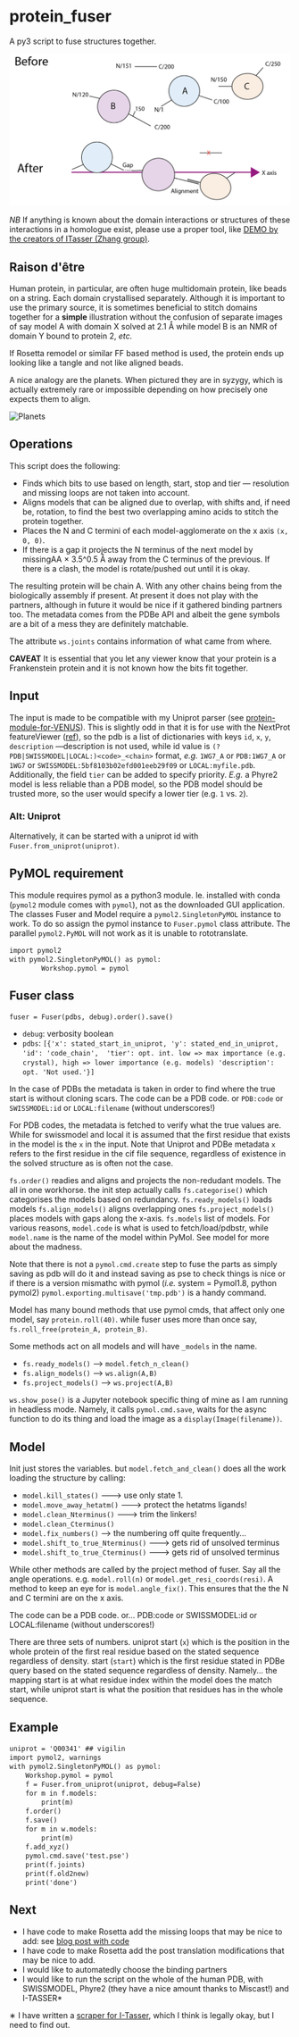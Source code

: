 # protein_fuser
A py3 script to fuse structures together.

![fig](protein_fixer-01.png)

*NB* If anything is known about the domain interactions or structures of these interactions in a homologue exist, 
please use a proper tool,
like [DEMO by the creators of ITasser (Zhang group)](https://zhanglab.ccmb.med.umich.edu/DEMO/).

## Raison d'être

Human protein, in particular, are often huge multidomain protein, like beads on a string. Each domain crystallised separately.
Although it is important to use the primary source, it is sometimes beneficial to stitch domains together for a **simple** illustration without the confusion of separate images of say model A with domain X solved at 2.1 &Aring; while model B is an NMR of domain Y bound to protein 2, _etc._

If Rosetta remodel or similar FF based method is used, the protein ends up looking like a tangle and not like aligned beads.

A nice analogy are the planets. When pictured they are in syzygy, 
which is actually extremely rare or impossible depending on how precisely one expects them to align.

![Planets](https://upload.wikimedia.org/wikipedia/commons/thumb/c/cb/Planets2013.svg/500px-Planets2013.svg.png)

## Operations
This script does the following:

* Finds which bits to use based on length, start, stop and tier &mdash; resolution and missing loops are not taken into account.
* Aligns models that can be aligned due to overlap, with shifts and, if need be, rotation, to find the best two overlapping amino acids to stitch the protein together.
* Places the N and C termini of each model-agglomerate on the x axis `(x, 0, 0)`.
* If there is a gap it projects the N terminus of the next model by missingAA &times; 3.5^0.5 &Aring; away from the C terminus of the previous. If there is a clash, the model is rotate/pushed out until it is okay.

The resulting protein will be chain A. With any other chains being from the biologically assembly if present.
At present it does not play with the partners, although in future it would be nice if it gathered binding partners too. The metadata comes from the PDBe API and albeit the gene symbols are a bit of a mess they are definitely matchable.

The attribute `ws.joints` contains information of what came from where.

**CAVEAT** It is essential that you let any viewer know that your protein is a Frankenstein protein and it is not known how the bits fit together.

## Input

The input is made to be compatible with my Uniprot parser (see [protein-module-for-VENUS](https://github.com/matteoferla/protein-module-for-VENUS)).
This is slightly odd in that it is for use with the NextProt featureViewer ([ref](https://github.com/calipho-sib/feature-viewer)), so the pdb is a list of dictionaries with keys `id`, `x`, `y`, `description` &mdash;description is not used, while id value is `(?PDB|SWISSMODEL|LOCAL:)<code>_<chain>` format, _e.g._ `1WG7_A` or `PDB:1WG7_A` or `1WG7` or `SWISSMODEL:5bf8103b02efd001eeb29f09` or `LOCAL:myfile.pdb`. Additionally, the field `tier` can be added to specify priority. _E.g._ a Phyre2 model is less reliable than a PDB model, so the PDB model should be trusted more, so the user would specify a lower tier (e.g. `1` vs. `2`).

### Alt: Uniprot

Alternatively, it can be started with a uniprot id with `Fuser.from_uniprot(uniprot)`.

## PyMOL requirement

This module requires pymol as a python3 module. Ie. installed with conda (`pymol2` module comes with `pymol`),
not as the downloaded GUI application.
The classes Fuser and Model require a `pymol2.SingletonPyMOL` instance to work.
To do so assign the pymol instance to `Fuser.pymol` class attribute.
The parallel `pymol2.PyMOL` will not work as it is unable to rototranslate.

    import pymol2
    with pymol2.SingletonPyMOL() as pymol:
            Workshop.pymol = pymol

## Fuser class

	fuser = Fuser(pdbs, debug).order().save()

* `debug`: verbosity boolean
* `pdbs`: `[{'x': stated_start_in_uniprot,
    'y': stated_end_in_uniprot,
    'id': 'code_chain', 
    'tier': opt. int. low => max importance (e.g. crystal), high => lower importance (e.g. models)
    'description': opt. 'Not used.'}]`

In the case of PDBs the metadata is taken in order to find where the true start is without cloning scars.
The code can be a PDB code. or `PDB:code`  or `SWISSMODEL:id` or `LOCAL:filename` (without underscores!)

For PDB codes, the metadata is fetched to verify what the true values are. While for swissmodel and local it is assumed that the first residue that exists in the model is the `x` in the input.
Note that Uniprot and PDBe metadata `x` refers to the first residue in the cif file sequence, regardless of existence in the solved structure as is often not the case.


`fs.order()` readies and aligns and projects the non-redudant models. The all in one workhorse.
the init step actually calls `fs.categorise()` which categorises the models based on redundancy.
`fs.ready_models()` loads models
`fs.align_models()` aligns overlapping ones
`fs.project_models()` places models with gaps along the x-axis.
`fs.models` list of models.
For various reasons, `model.code` is what is used to fetch/load/pdbstr, while `model.name` is the name of the model within PyMol.
See model for more about the madness.

Note that there is not a `pymol.cmd.create` step to fuse the parts as simply saving as pdb will do it and instead saving as pse to check things is nice or if there is a version mismathc with pymol (_i.e._ system = Pymol1.8, python pymol2) `pymol.exporting.multisave('tmp.pdb')` is a handy command.

Model has many bound methods that use pymol cmds, that affect only one model, say `protein.roll(40)`. while fuser uses more than once say, `fs.roll_free(protein_A, protein_B)`.

Some methods act on all models and will have `_models` in the name.

* `fs.ready_models()` --> `model.fetch_n_clean()`
* `fs.align_models()` --> `ws.align(A,B)`
* `fs.project_models()` --> `ws.project(A,B)`

`ws.show_pose()` is a Jupyter notebook specific thing of mine as I am running in headless mode. Namely, it calls `pymol.cmd.save`, waits for the async function to do its thing and load the image as a `display(Image(filename))`.

## Model

 Init just stores the variables. but `model.fetch_and_clean()` does all the work loading the structure by calling:

* `model.kill_states()`    ---> use only state 1.
* `model.move_away_hetatm()`  ---> protect the hetatms ligands!
* `model.clean_Nterminus()`   ---> trim the linkers!
* `model.clean_Cterminus()`
* `model.fix_numbers()`   --> the numbering off quite frequently...
* `model.shift_to_true_Nterminus()`  ---> gets rid of unsolved terminus
* `model.shift_to_true_Cterminus()`  ---> gets rid of unsolved terminus

While other methods are called by the project method of fuser. Say all the angle operations.
e.g. `model.roll(n)` or `model.get_resi_coords(resi)`. 
A method to keep an eye for is `model.angle_fix()`. This ensures that the the N and C termini are on the x axis.
        
The code can be a PDB code. or... PDB:code  or SWISSMODEL:id or LOCAL:filename (without underscores!)

There are three sets of numbers.
uniprot start (`x`) which is the position in the whole protein of the first real residue based on the stated sequence regardless of density.
start (`start`) which is the first residue stated in PDBe query based on the stated sequence regardless of density.
Namely... the mapping start is at what residue index within the model does the match start,
while uniprot start is what the position that residues has in the whole sequence.

## Example
	
	uniprot = 'Q00341' ## vigilin
	import pymol2, warnings
    with pymol2.SingletonPyMOL() as pymol:
        Workshop.pymol = pymol
        f = Fuser.from_uniprot(uniprot, debug=False)
        for m in f.models:
            print(m)
        f.order()
        f.save()
        for m in w.models:
            print(m)
        f.add_xyz()
        pymol.cmd.save('test.pse')
        print(f.joints)
        print(f.old2new)
        print('done')

## Next

* I have code to make Rosetta add the missing loops that may be nice to add: see [blog post with code](http://blog.matteoferla.com/2020/07/filling-missing-loops-proper-way.html)
* I have code to make Rosetta add the post translation modifications that may be nice to add.
* I would like to automatedly choose the binding partners
* I would like to run the script on the whole of the human PDB, with SWISSMODEL, Phyre2 (they have a nice amount thanks to Miscast!) and I-TASSER*

&lowast; I have written a [scraper for I-Tasser](https://github.com/matteoferla/ITasser_miner), which I think is legally okay, but I need to find out.



